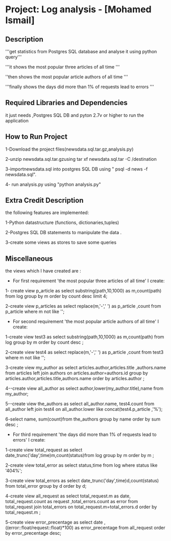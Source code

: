 

Project: Log analysis  - [Mohamed Ismail]
================================

Description
-----------------------------------

'''get statistics from Postgres SQL database and analyse it using python query'''

'''it shows the most popular three articles of all time '''

''then shows the most popular article authors of all time '''

'''finally shows the days did more than 1% of requests lead to errors '''

Required Libraries and Dependencies
-----------------------------------

it just needs ,Postgres SQL DB and pyton 2.7v or higher to run the application 


How to Run Project
------------------
1-Download the project files(newsdata.sql.tar.gz,analysis.py)

2-unzip newsdata.sql.tar.gzusing tar xf newsdata.sql.tar  -C /destination

3-importnewsdata.sql into postgres SQL DB using " psql -d news -f newsdata.sql".

4- run analysis.py using "python analysis.py"


Extra Credit Description
------------------------
the following features are implemented:

1-Python datastructure (functions, dictionaries,tuples)

2-Postgres SQL DB statements to manipulate the data .

3-create some views as stores to save some queries


Miscellaneous
-------------
the views which I have created are :

- For first requirement 'the most popular three articles of all time' I create:

1- create view p_article as  select substring(path,10,1000) as m,count(path) from log group by m order by count desc limit 4;

2-create view p_articles as select replace(m,'-',' ') as p_article ,count from p_article where m not like '';

- For second requirement 'the most popular article authors of all time' I create:

1-create view test3 as select substring(path,10,1000) as m,count(path) from log group by m order by count desc ;

2-create view test4  as select replace(m,'-',' ') as p_article ,count from test3 where m not like '';

3-create view my_author as select articles.author,articles.title ,authors.name from articles left join authors on articles.author=authors.id group by articles.author,articles.title,authors.name order by articles.author ;

4--create view all_author as select author,lower(my_author.title),name from my_author;

5--create view the_authors as select  all_author.name, test4.count from all_author left join test4  on all_author.lower  like concat(test4.p_article ,'%');

6-select name, sum(count)from the_authors group by name order by sum desc ;

- For third requirement 'the days did more than 1% of requests lead to errors' I create:

1-create view total_request as select date_trunc('day',time)m,count(status)from log group by m order by m ;

2-create view  total_error as select status,time from log where status like '404%';

3-create view  total_errors as select date_trunc('day',time)d,count(status) from total_error group by d order by d;

4-create view all_request  as select total_request.m  as date, total_request.count as request ,total_errors.count as error from total_request join total_errors on total_request.m=total_errors.d order by total_request.m ;

5-create view error_precentage as select date ,((error::float/request::float)*100)  as error_precentage from all_request order by error_precentage desc;




